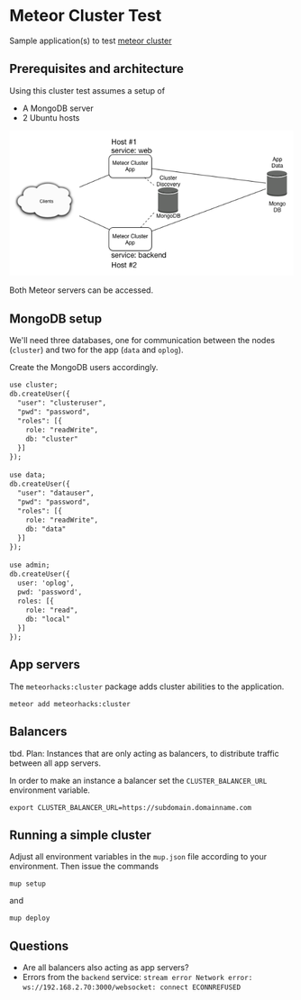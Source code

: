 Meteor Cluster Test
===================

Sample application(s) to test [meteor
cluster](https://github.com/meteorhacks/cluster)

Prerequisites and architecture
------------------------------

Using this cluster test assumes a setup of

-   A MongoDB server
-   2 Ubuntu hosts

![Cluster setup architecture](doc/architecture.png)

Both Meteor servers can be accessed.

MongoDB setup
-------------

We'll need three databases, one for communication between the nodes
(`cluster`) and two for the app (`data` and `oplog`).

Create the MongoDB users accordingly.

    use cluster;
    db.createUser({
      "user": "clusteruser",
      "pwd": "password",
      "roles": [{
        role: "readWrite",
        db: "cluster"
      }]
    });

    use data;
    db.createUser({
      "user": "datauser",
      "pwd": "password",
      "roles": [{
        role: "readWrite",
        db: "data"
      }]
    });

    use admin;
    db.createUser({
      user: 'oplog',
      pwd: 'password',
      roles: [{  
        role: "read",
        db: "local"
      }]
    });

App servers
-----------

The `meteorhacks:cluster` package adds cluster abilities to the
application.

    meteor add meteorhacks:cluster

Balancers
---------

tbd.
Plan: Instances that are only acting as balancers, to distribute traffic between all app servers.

In order to make an instance a balancer set the `CLUSTER_BALANCER_URL`
environment variable.

    export CLUSTER_BALANCER_URL=https://subdomain.domainname.com

Running a simple cluster
------------------------

Adjust all environment variables in the `mup.json` file according to your environment. Then issue the commands

    mup setup

and

    mup deploy

Questions
---------

-   Are all balancers also acting as app servers?
-  Errors from the `backend` service: `stream error Network error: ws://192.168.2.70:3000/websocket: connect ECONNREFUSED`
